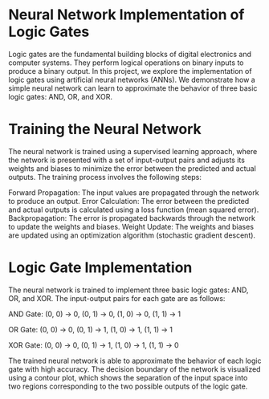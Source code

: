 # Neural Network Implementation of Logic Gates

Logic gates are the fundamental building blocks of digital electronics and computer systems. They perform logical operations on binary inputs to produce a binary output. In this project, we explore the implementation of logic gates using artificial neural networks (ANNs). We demonstrate how a simple neural network can learn to approximate the behavior of three basic logic gates: AND, OR, and XOR.

# Training the Neural Network
The neural network is trained using a supervised learning approach, where the network is presented with a set of input-output pairs and adjusts its weights and biases to minimize the error between the predicted and actual outputs. The training process involves the following steps:

Forward Propagation: The input values are propagated through the network to produce an output.
Error Calculation: The error between the predicted and actual outputs is calculated using a loss function (mean squared error).
Backpropagation: The error is propagated backwards through the network to update the weights and biases.
Weight Update: The weights and biases are updated using an optimization algorithm (stochastic gradient descent).

# Logic Gate Implementation
The neural network is trained to implement three basic logic gates: AND, OR, and XOR. The input-output pairs for each gate are as follows:

AND Gate: (0, 0) → 0, (0, 1) → 0, (1, 0) → 0, (1, 1) → 1

OR Gate: (0, 0) → 0, (0, 1) → 1, (1, 0) → 1, (1, 1) → 1

XOR Gate: (0, 0) → 0, (0, 1) → 1, (1, 0) → 1, (1, 1) → 0

The trained neural network is able to approximate the behavior of each logic gate with high accuracy. The decision boundary of the network is visualized using a contour plot, which shows the separation of the input space into two regions corresponding to the two possible outputs of the logic gate.
